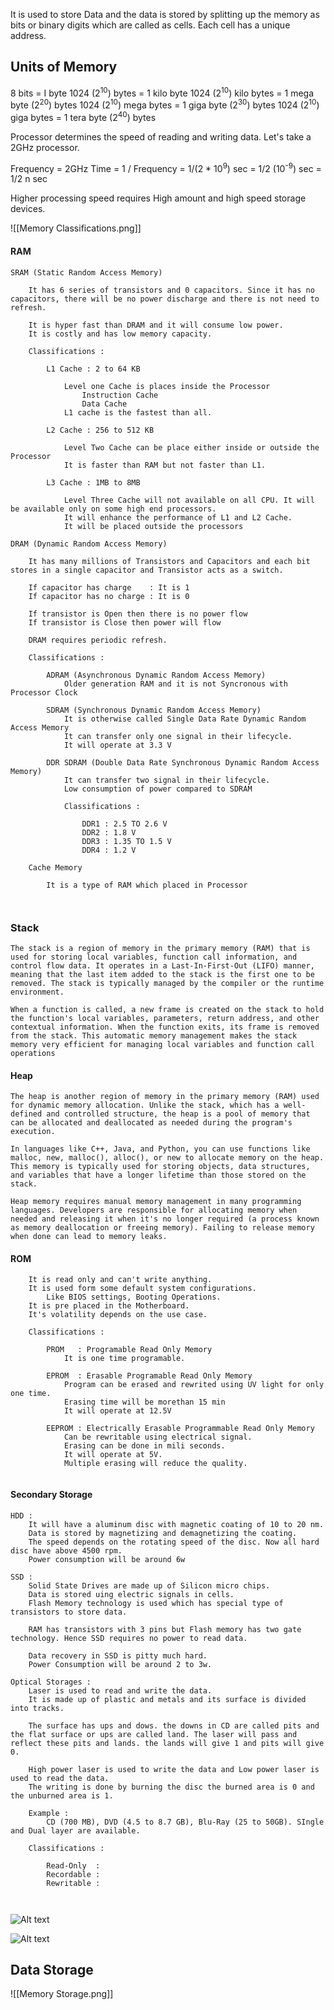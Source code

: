 It is used to store Data and the data is stored by splitting up the memory as bits or binary digits which are called as cells. Each cell has a unique address.

## Units of Memory

8 bits = I byte
1024 (2<sup>10</sup>) bytes = 1 kilo byte
1024 (2<sup>10</sup>) kilo bytes = 1 mega byte (2<sup>20</sup>) bytes
1024 (2<sup>10</sup>) mega bytes = 1 giga byte (2<sup>30</sup>) bytes
1024 (2<sup>10</sup>) giga bytes = 1 tera byte (2<sup>40</sup>) bytes

Processor determines the speed of reading and writing data. Let's take a 2GHz processor.

Frequency = 2GHz
Time = 1 / Frequency = 1/(2 * 10<sup>9</sup>) sec
= 1/2 (10<sup>-9</sup>) sec 
= 1/2 n sec

Higher processing speed requires High amount and high speed storage devices.

![[Memory Classifications.png]]
#### RAM
```
SRAM (Static Random Access Memory)

	It has 6 series of transistors and 0 capacitors. Since it has no capacitors, there will be no power discharge and there is not need to refresh.

	It is hyper fast than DRAM and it will consume low power. 
	It is costly and has low memory capacity.

	Classifications :

		L1 Cache : 2 to 64 KB
		
			Level one Cache is places inside the Processor
				Instruction Cache 
				Data Cache
			L1 cache is the fastest than all.
			
		L2 Cache : 256 to 512 KB

			Level Two Cache can be place either inside or outside the Processor
			It is faster than RAM but not faster than L1.
					
		L3 Cache : 1MB to 8MB

			Level Three Cache will not available on all CPU. It will be available only on some high end processors.
			It will enhance the performance of L1 and L2 Cache.
			It will be placed outside the processors

DRAM (Dynamic Random Access Memory)

	It has many millions of Transistors and Capacitors and each bit stores in a single capacitor and Transistor acts as a switch.
	
	If capacitor has charge    : It is 1
	If capacitor has no charge : It is 0

	If transistor is Open then there is no power flow
	If transistor is Close then power will flow

	DRAM requires periodic refresh.

	Classifications :
	
		ADRAM (Asynchronous Dynamic Random Access Memory)
			Older generation RAM and it is not Syncronous with Processor Clock
			
		SDRAM (Synchronous Dynamic Random Access Memory)
			It is otherwise called Single Data Rate Dynamic Random Access Memory
			It can transfer only one signal in their lifecycle.
			It will operate at 3.3 V
			
		DDR SDRAM (Double Data Rate Synchronous Dynamic Random Access Memory)
			It can transfer two signal in their lifecycle.
			Low consumption of power compared to SDRAM

			Classifications :
			
				DDR1 : 2.5 TO 2.6 V
				DDR2 : 1.8 V
				DDR3 : 1.35 TO 1.5 V
				DDR4 : 1.2 V

	Cache Memory

		It is a type of RAM which placed in Processor
		
	
```

### Stack
```
The stack is a region of memory in the primary memory (RAM) that is used for storing local variables, function call information, and control flow data. It operates in a Last-In-First-Out (LIFO) manner, meaning that the last item added to the stack is the first one to be removed. The stack is typically managed by the compiler or the runtime environment.

When a function is called, a new frame is created on the stack to hold the function's local variables, parameters, return address, and other contextual information. When the function exits, its frame is removed from the stack. This automatic memory management makes the stack memory very efficient for managing local variables and function call operations
```

#### Heap
```
The heap is another region of memory in the primary memory (RAM) used for dynamic memory allocation. Unlike the stack, which has a well-defined and controlled structure, the heap is a pool of memory that can be allocated and deallocated as needed during the program's execution.

In languages like C++, Java, and Python, you can use functions like malloc, new, malloc(), alloc(), or new to allocate memory on the heap. This memory is typically used for storing objects, data structures, and variables that have a longer lifetime than those stored on the stack.

Heap memory requires manual memory management in many programming languages. Developers are responsible for allocating memory when needed and releasing it when it's no longer required (a process known as memory deallocation or freeing memory). Failing to release memory when done can lead to memory leaks.
```

#### ROM 
```
	It is read only and can't write anything.
	It is used form some default system configurations.
		Like BIOS settings, Booting Operations.
	It is pre placed in the Motherboard.
	It's volatility depends on the use case.

	Classifications :

		PROM   : Programable Read Only Memory
			It is one time programable.
			
		EPROM  : Erasable Programable Read Only Memory
			Program can be erased and rewrited using UV light for only one time.
			Erasing time will be morethan 15 min
			It will operate at 12.5V
			
		EEPROM : Electrically Erasable Programmable Read Only Memory
			Can be rewritable using electrical signal.
			Erasing can be done in mili seconds.
			It will operate at 5V.
			Multiple erasing will reduce the quality.
	
```

#### Secondary Storage
```
HDD :
	It will have a aluminum disc with magnetic coating of 10 to 20 nm. 
	Data is stored by magnetizing and demagnetizing the coating.
	The speed depends on the rotating speed of the disc. Now all hard disc have above 4500 rpm.
	Power consumption will be around 6w

SSD :
	Solid State Drives are made up of Silicon micro chips.
	Data is stored uing electric signals in cells.
	Flash Memory technology is used which has special type of transistors to store data.

	RAM has transistors with 3 pins but Flash memory has two gate technology. Hence SSD requires no power to read data.

	Data recovery in SSD is pitty much hard.
	Power Consumption will be around 2 to 3w.

Optical Storages :
	Laser is used to read and write the data.
	It is made up of plastic and metals and its surface is divided into tracks.

	The surface has ups and dows. the downs in CD are called pits and the flat surface or ups are called land. The laser will pass and reflect these pits and lands. the lands will give 1 and pits will give 0.

	High power laser is used to write the data and Low power laser is used to read the data.
	The writing is done by burning the disc the burned area is 0 and the unburned area is 1. 

	Example :
		CD (700 MB), DVD (4.5 to 8.7 GB), Blu-Ray (25 to 50GB). SIngle and Dual layer are available.

	Classifications :

		Read-Only  :
		Recordable :
		Rewritable :
	
	
```


![Alt text](https://github.com/ajay-k-sundaram/Notes-for-Computer-Science/blob/master/Memories%20and%20Storages%20in%20Computer/Resources/Memory.png?raw=true)

![Alt text](https://github.com/ajay-k-sundaram/Notes-for-Computer-Science/blob/master/Memories%20and%20Storages%20in%20Computer/Resources/ASCII%20Table.png?raw=true)
## Data Storage

![[Memory Storage.png]]








